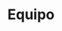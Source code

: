 ---
title: Equipo
description: Articulos sobre material de buceo
image: 1.jpg.webp

# Badge style
style:
    background: "#2a0d8f"
    color: "#fff"
---